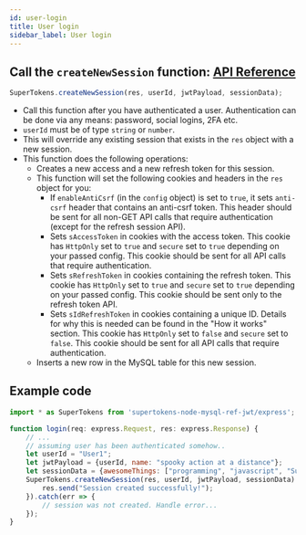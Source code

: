 ```yaml
---
id: user-login
title: User login
sidebar_label: User login
---
```


## Call the ```createNewSession``` function: [API Reference](../api-reference#createnewsessionres-userid-jwtpayload-sessiondata)
```js
SuperTokens.createNewSession(res, userId, jwtPayload, sessionData);
```
- Call this function after you have authenticated a user. Authentication can be done via any means: password, social logins, 2FA  etc.
- ```userId``` must be of type ```string``` or ```number```.
- This will override any existing session that exists in the ```res``` object with a new session.
- This function does the following operations:
    - Creates a new access and a new refresh token for this session.
    - This function will set the following cookies and headers in the ```res``` object for you:
        - If ```enableAntiCsrf``` (in the ```config``` object) is set to ```true```, it sets ```anti-csrf``` header that contains an anti-csrf token. This header should be sent for all non-GET API calls that require authentication (except for the refresh session API). 
        - Sets ```sAccessToken``` in cookies with the access token. This cookie has ```HttpOnly``` set to ```true``` and ```secure``` set to ```true``` depending on your passed config. This cookie should be sent for all API calls that require authentication. 
        - Sets ```sRefreshToken``` in cookies containing the refresh token. This cookie has ```HttpOnly``` set to ```true``` and ```secure``` set to ```true``` depending on your passed config. <span class="highlighted-text">This cookie should be sent only to the refresh token API.</span>
        - Sets ```sIdRefreshToken``` in cookies containing a unique ID. Details for why this is needed can be found in the "How it works" section. This cookie has ```HttpOnly``` set to ```false``` and ```secure``` set to ```false```. This cookie should be sent for all API calls that require authentication. 
    - Inserts a new row in the MySQL table for this new session.

<div class="divider"></div>

## Example code
```js
import * as SuperTokens from 'supertokens-node-mysql-ref-jwt/express';

function login(req: express.Request, res: express.Response) {
    // ...
    // assuming user has been authenticated somehow..
    let userId = "User1";
    let jwtPayload = {userId, name: "spooky action at a distance"};
    let sessionData = {awesomeThings: ["programming", "javascript", "SuperTokens"]};
    SuperTokens.createNewSession(res, userId, jwtPayload, sessionData).then(session => {
        res.send("Session created successfully!");
    }).catch(err => {
        // session was not created. Handle error...
    });
}
```